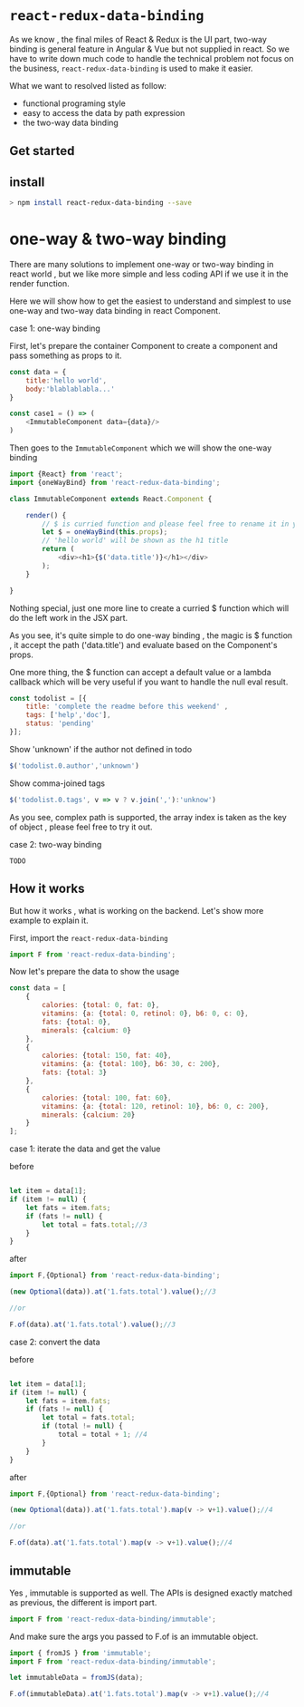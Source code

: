 # `react-redux-data-binding`


As we know , the final miles of React & Redux is the UI part, 
two-way binding is general feature in Angular & Vue but not supplied in react.
So we have to write down much code to handle the technical problem not focus on the business,
 `react-redux-data-binding` is used to make it easier.

What we want to resolved listed as follow:

* functional programing style
* easy to access the data by path expression
* the two-way data binding 


## Get started


## install

```sh
> npm install react-redux-data-binding --save
```

# one-way & two-way binding

There are many solutions to implement one-way or two-way binding in react world ,
but we like more simple and less coding API if we use it in the render function.

Here we will show how to get the easiest to understand and simplest to use one-way and two-way data binding in react Component.

case 1: one-way binding

First, let's prepare the container Component to create a component and pass something as props to it.

```javascript
const data = {
	title:'hello world',
	body:'blablablabla...'
}

const case1 = () => (
	<ImmutableComponent data={data}/>
)

```

Then goes to the `ImmutableComponent` which we will show the one-way binding

```javascript
import {React} from 'react';
import {oneWayBind} from 'react-redux-data-binding';

class ImmutableComponent extends React.Component {

	render() {
		// $ is curried function and please feel free to rename it in your project.
		let $ = oneWayBind(this.props);
		// 'hello world' will be shown as the h1 title
		return (
			<div><h1>{$('data.title')}</h1></div>
		);
	}

}
```

Nothing special, just one more line to create a curried $ function which will do the left work in the JSX part.

As you see, it's quite simple to do one-way binding ,
the magic is $ function , it accept the path ('data.title') and evaluate based on the Component's props.

One more thing, the $ function can accept a default value or a lambda callback
which will be very useful if you want to handle the null eval result.

```javascript
const todolist = [{
	title: 'complete the readme before this weekend' ,
	tags: ['help','doc'],
	status: 'pending'
}];

```

Show 'unknown' if the author not defined in todo

```javascript
$('todolist.0.author','unknown')
```

Show comma-joined tags

```javascript
$('todolist.0.tags', v => v ? v.join(','):'unknow')
```

As you see, complex path is supported, the array index is taken as the key of object , please feel free to try it out.


case 2: two-way binding

`TODO`


## How it works

But how it works , what is working on the backend. Let's show more example to explain it.

First,  import the `react-redux-data-binding`

```javascript
import F from 'react-redux-data-binding';
```

Now let's prepare the data to show the usage

```javascript
const data = [
	{
		calories: {total: 0, fat: 0},
		vitamins: {a: {total: 0, retinol: 0}, b6: 0, c: 0},
		fats: {total: 0},
		minerals: {calcium: 0}
	},
	{
		calories: {total: 150, fat: 40},
		vitamins: {a: {total: 100}, b6: 30, c: 200},
		fats: {total: 3}
	},
	{
		calories: {total: 100, fat: 60},
		vitamins: {a: {total: 120, retinol: 10}, b6: 0, c: 200},
		minerals: {calcium: 20}
	}
];
```


case 1: iterate the data and get the value

before

```javascript

let item = data[1];
if (item != null) {
	let fats = item.fats;
	if (fats != null) {
		let total = fats.total;//3
	}
}

```

after

```javascript
import F,{Optional} from 'react-redux-data-binding';

(new Optional(data)).at('1.fats.total').value();//3

//or

F.of(data).at('1.fats.total').value();//3

```

case 2: convert the data


before

```javascript

let item = data[1];
if (item != null) {
	let fats = item.fats;
	if (fats != null) {
		let total = fats.total;
		if (total != null) {
			total = total + 1; //4
		}
	}
}

```

after

```javascript
import F,{Optional} from 'react-redux-data-binding';

(new Optional(data)).at('1.fats.total').map(v -> v+1).value();//4

//or

F.of(data).at('1.fats.total').map(v -> v+1).value();//4

```

## immutable

Yes , immutable is supported as well.
The APIs is designed exactly matched as previous, the different is import part.

```javascript
import F from 'react-redux-data-binding/immutable';
```

And make sure the args you passed to F.of is an immutable object.

```javascript
import { fromJS } from 'immutable';
import F from 'react-redux-data-binding/immutable';

let immutableData = fromJS(data);

F.of(immutableData).at('1.fats.total').map(v -> v+1).value();//4

```
